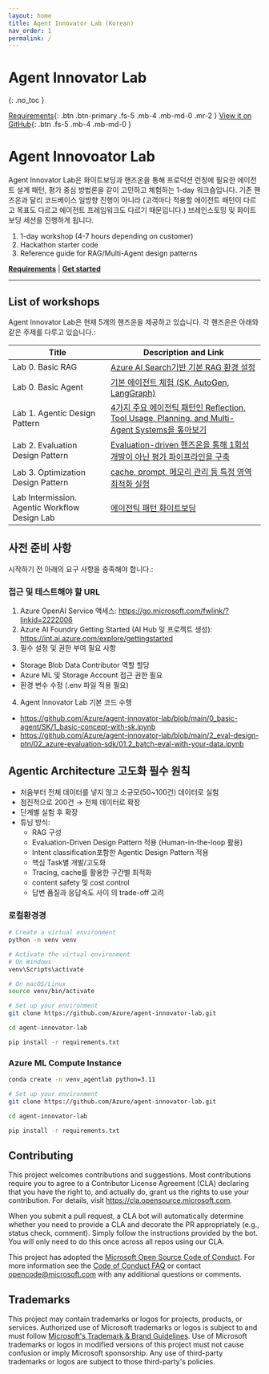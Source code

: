 ```yaml
---
layout: home
title: Agent Innovator Lab (Korean)
nav_order: 1
permalink: /
---
```

# Agent Innovator Lab
{: .no_toc }

[Requirements](#requirements){: .btn .btn-primary .fs-5 .mb-4 .mb-md-0 .mr-2 }
[View it on GitHub](https://github.com/Azure/agent-innovator-lab){: .btn .fs-5 .mb-4 .mb-md-0 }

# Agent Innovoator Lab

Agent Innovator Lab은 화이트보딩과 핸즈온을 통해 프로덕션 런칭에 필요한 에이전트 설계 패턴, 평가 중심 방법론을 같이 고민하고 체험하는 1-day 워크숍입니다. 기존 핸즈온과 달리 코드베이스 일방향 진행이 아니라 (고객마다 적용할 에이전트 패턴이 다르고 목표도 다르고 에이전트 프레임워크도 다르기 때문입니다.) 브레인스토밍 및 화이트보딩 세션을 진행하게 됩니다.


1. 1-day workshop (4-7 hours depending on customer)
2. Hackathon starter code
3. Reference guide for RAG/Multi-Agent design patterns

[**Requirements**](#requirements) | [**Get started**](#get-started) 

----------------------------------------------------------------------------------------

## List of workshops

Agent Innovator Lab은 현재 5개의 핸즈온을 제공하고 있습니다. 각 핸즈온은 아래와 같은 주제를 다루고 있습니다.:

| Title  | Description and Link  |
|-------|-----|
| Lab 0. Basic RAG | [Azure AI Search기반 기본 RAG 환경 설정](https://github.com/Azure/agent-innovator-lab/tree/main/0_basic-rag)  |
| Lab 0. Basic Agent | [기본 에이전트 체험 (SK, AutoGen, LangGraph)](https://github.com/Azure/agent-innovator-lab/tree/main/0_basic-agent) |
| Lab 1. Agentic Design Pattern | [4가지 주요 에이전틱 패턴인 Reflection, Tool Usage, Planning, and Multi-Agent Systems을  톺아보기](https://github.com/Azure/agent-innovator-lab/tree/main/1_agentic-design-ptn) |
| Lab 2. Evaluation Design Pattern | [Evaluation-driven 핸즈온을 통해 1회성 개발이 아닌 평가 파이프라인을 구축](https://github.com/Azure/agent-innovator-lab/tree/main/2_eval-design-ptn)  |
| Lab 3. Optimization Design Pattern | [cache, prompt, 메모리 관리 등 특정 영역 최적화 실험](https://github.com/Azure/agent-innovator-lab/tree/main/2_eval-design-ptn)  |
| Lab Intermission. Agentic Workflow Design Lab | [에이전틱 패턴 화이트보딩](lab_intermission) |


## 사전 준비 사항
시작하기 전 아래의 요구 사항을 충족해야 합니다.:

### 접근 및 테스트해야 할 URL
1. Azure OpenAI Service 액세스: https://go.microsoft.com/fwlink/?linkid=2222006
2. Azure AI Foundry Getting Started (AI Hub 및 프로젝트 생성): https://int.ai.azure.com/explore/gettingstarted
3. 필수 설정 및 권한 부여 필요 사항
- Storage Blob Data Contributor 역할 할당
- Azure ML 및 Storage Account 접근 권한 필요
- 환경 변수 수정 (.env 파일 적용 필요)
4. Agent Innovator Lab 기본 코드 수행
- https://github.com/Azure/agent-innovator-lab/blob/main/0_basic-agent/SK/1_basic-concept-with-sk.ipynb
- https://github.com/Azure/agent-innovator-lab/blob/main/2_eval-design-ptn/02_azure-evaluation-sdk/01.2_batch-eval-with-your-data.ipynb
 
## Agentic Architecture 고도화 필수 원칙
- 처음부터 전체 데이터를 넣지 않고 소규모(50~100건) 데이터로 실험
- 점진적으로 200건 → 전체 데이터로 확장
- 단계별 실험 후 확장
- 튜닝 방식:
    - RAG 구성
    - Evaluation-Driven Design Pattern 적용 (Human-in-the-loop 활용)
    - Intent classification포함한 Agentic Design Pattern 적용
    - 핵심 Task별 개발/고도화
    - Tracing, cache를 활용한 구간별 최적화
    - content safety 및 cost control
    - 답변 품질과 응답속도 사이 의 trade-off 고려

### 로컬환경경 
```bash
# Create a virtual environment
python -m venv venv

# Activate the virtual environment
# On Windows
venv\Scripts\activate

# On macOS/Linux
source venv/bin/activate

# Set up your environment
git clone https://github.com/Azure/agent-innovator-lab.git

cd agent-innovator-lab 

pip install -r requirements.txt

```

### Azure ML Compute Instance
```bash
conda create -n venv_agentlab python=3.11

# Set up your environment
git clone https://github.com/Azure/agent-innovator-lab.git

cd agent-innovator-lab 

pip install -r requirements.txt
```


## Contributing

This project welcomes contributions and suggestions.  Most contributions require you to agree to a
Contributor License Agreement (CLA) declaring that you have the right to, and actually do, grant us
the rights to use your contribution. For details, visit https://cla.opensource.microsoft.com.

When you submit a pull request, a CLA bot will automatically determine whether you need to provide
a CLA and decorate the PR appropriately (e.g., status check, comment). Simply follow the instructions
provided by the bot. You will only need to do this once across all repos using our CLA.

This project has adopted the [Microsoft Open Source Code of Conduct](https://opensource.microsoft.com/codeofconduct/).
For more information see the [Code of Conduct FAQ](https://opensource.microsoft.com/codeofconduct/faq/) or
contact [opencode@microsoft.com](mailto:opencode@microsoft.com) with any additional questions or comments.

## Trademarks

This project may contain trademarks or logos for projects, products, or services. Authorized use of Microsoft 
trademarks or logos is subject to and must follow 
[Microsoft's Trademark & Brand Guidelines](https://www.microsoft.com/en-us/legal/intellectualproperty/trademarks/usage/general).
Use of Microsoft trademarks or logos in modified versions of this project must not cause confusion or imply Microsoft sponsorship.
Any use of third-party trademarks or logos are subject to those third-party's policies.
